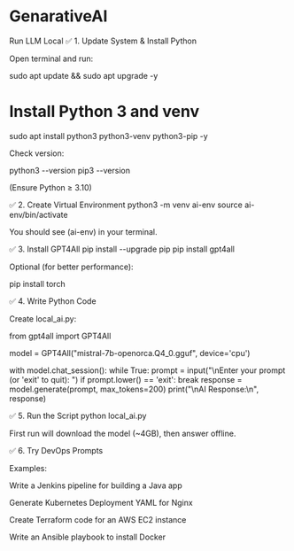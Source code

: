 # GenarativeAI
Run LLM Local
✅ 1. Update System & Install Python

Open terminal and run:

sudo apt update && sudo apt upgrade -y

# Install Python 3 and venv
sudo apt install python3 python3-venv python3-pip -y


Check version:

python3 --version
pip3 --version


(Ensure Python ≥ 3.10)

✅ 2. Create Virtual Environment
python3 -m venv ai-env
source ai-env/bin/activate


You should see (ai-env) in your terminal.

✅ 3. Install GPT4All
pip install --upgrade pip
pip install gpt4all


Optional (for better performance):

pip install torch

✅ 4. Write Python Code

Create local_ai.py:

from gpt4all import GPT4All

model = GPT4All("mistral-7b-openorca.Q4_0.gguf", device='cpu')

with model.chat_session():
    while True:
        prompt = input("\nEnter your prompt (or 'exit' to quit): ")
        if prompt.lower() == 'exit':
            break
        response = model.generate(prompt, max_tokens=200)
        print("\nAI Response:\n", response)


✅ 5. Run the Script
python local_ai.py


First run will download the model (~4GB), then answer offline.

✅ 6. Try DevOps Prompts

Examples:

Write a Jenkins pipeline for building a Java app 

Generate Kubernetes Deployment YAML for Nginx

Create Terraform code for an AWS EC2 instance 

Write an Ansible playbook to install Docker
